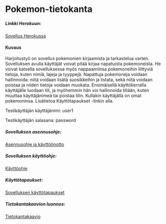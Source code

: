 # Pokemon-tietokanta

##### Linkki Herokuun:
[Sovellus Herokussa](https://tsoha-pokemontietokanta.herokuapp.com/)

#### Kuvaus
Harjoitustyö on sovellus pokemonien kirjaamista ja tarkastelua varten. Sovelluksen avulla käyttäjät voivat pitää kirjaa napatuista pokemoneista. He voivat katsella sovelluksessa myös nappaamiinsa pokemoneihin liittyviä tietoja, kuten nimiä, lajeja ja tyyppejä. Napattuja pokemoneja voidaan hallinnoida: niitä voidaan lisätä suosikkeihin ja listata, sekä niitä voidaan poistaa ja niiden tietoja voidaan muokata. Ensimäisellä käyttökerralla käyttäjälle luodaan tili, ja myöhemmin hän voi hallinnoida tiliään, kuten muuttaa käyttäjänimeä tai poistaa tilin. Kullakin käyttäjällä on omat pokemoninsa. Lisätietoa Käyttötapaukset -linkin alla.

Testikäyttäjän käyttäjänimi: user1

Testikäyttäjän salasana: password

##### Sovelluksen asennusohje:
[Asennusohje ja käyttöönotto](/documentation/installation.md)

##### Sovelluksen käyttöohje:
[Käyttöohje](/documentation/operations_guide.md)

##### Käyttötapaukset:
[Sovelluksen käyttötapaukset](/documentation/usecases.md)

##### Tietokantakaavion luonnos:
[Tietokantakaavio](/documentation/databaseDiagram.png)





